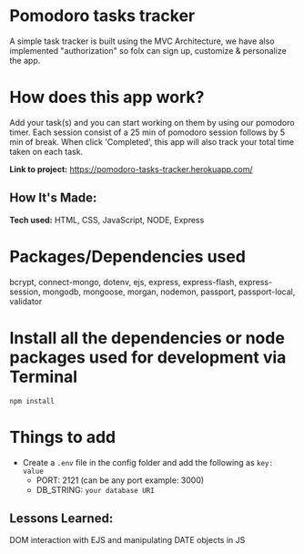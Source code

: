 # Pomodoro tasks tracker
A simple task tracker is built using the MVC Architecture, we have also implemented "authorization" so folx can sign up, customize & personalize the app.

# How does this app work?
Add your task(s) and you can start working on them by using our pomodoro timer. Each session consist of a 25 min of pomodoro session follows by 5 min of break. When click 'Completed', this app will also track your total time taken on each task.

**Link to project:** https://pomodoro-tasks-tracker.herokuapp.com/

## How It's Made:
**Tech used:** HTML, CSS, JavaScript, NODE, Express 

# Packages/Dependencies used 
bcrypt, connect-mongo, dotenv, ejs, express, express-flash, express-session, mongodb, mongoose, morgan, nodemon, passport, passport-local, validator

# Install all the dependencies or node packages used for development via Terminal
`npm install` 

# Things to add
- Create a `.env` file in the config folder and add the following as `key: value` 
  - PORT: 2121 (can be any port example: 3000) 
  - DB_STRING: `your database URI` 

## Lessons Learned:
DOM interaction with EJS and manipulating DATE objects in JS
